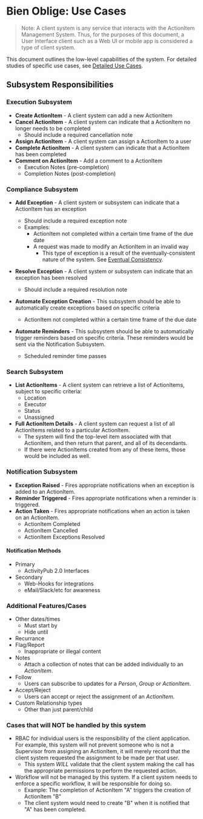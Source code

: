 # Bien Oblige: Use Cases

> Note: A client system is any service that interacts with the ActionItem Management System. Thus, for the purposes of this document, a User Interface client such as a Web UI or mobile app is considered a type of client system.

This document outlines the low-level capabilities of the system. For detailed studies of specific use cases, see [Detailed Use Cases](./use-cases/README.md).

## Subsystem Responsibilities

### Execution Subsystem

* **Create ActionItem** - A client system can add a new ActionItem
* **Cancel ActionItem** - A client system can indicate that a ActionItem no longer needs to be completed
  * Should include a required cancellation note
* **Assign ActionItem** - A client system can assign a ActionItem to a user
* **Complete ActionItem** - A client system can indicate that a ActionItem has been completed
* **Comment on ActionItem** - Add a comment to a ActionItem
  * Execution Notes (pre-completion)
  * Completion Notes (post-completion)

### Compliance Subsystem

* **Add Exception** - A client system or subsystem can indicate that a ActionItem has an exception
  * Should include a required exception note
  * Examples:
    * ActionItem not completed within a certain time frame of the due date
    * A request was made to modify an ActionItem in an invalid way
      * This type of exception is a result of the eventually-consistent nature of the system. See [Eventual Consistency](https://fosstodon.org/@Bsstahl/109406977184136386).
* **Resolve Exception** - A client system or subsystem can indicate that an exception has been resolved
  * Should include a required resolution note

* **Automate Exception Creation** - This subsystem should be able to automatically create exceptions based on specific criteria
  * ActionItem not completed within a certain time frame of the due date
* **Automate Reminders** - This subsystem should be able to automatically trigger reminders based on specific criteria. These reminders would be sent via the Notification Subsystem.
  * Scheduled reminder time passes

### Search Subsystem

* **List ActionItems** - A client system can retrieve a list of ActionItems, subject to specific criteria:
  * Location
  * Executor
  * Status
  * Unassigned
* **Full ActionItem Details** - A client system can request a list of all ActionItems related to a particular ActionItem.
  * The system will find the top-level item associated with that ActionItem, and then return that parent, and all of its decendants.
  * If there were ActionItems created from any of these items, those would be included as well.

### Notification Subsystem

* **Exception Raised** - Fires appropriate notifications when an exception is added to an ActionItem.
* **Reminder Triggered** - Fires appropriate notifications when a reminder is triggered.
* **Action Taken** - Fires appropriate notifications when an action is taken on an ActionItem.
  * ActionItem Completed
  * ActionItem Cancelled
  * ActionItem Exceptions Resolved

#### Notification Methods

* Primary
  * ActivityPub 2.0 Interfaces
* Secondary
  * Web-Hooks for integrations
  * eMail/Slack/etc for awareness

### Additional Features/Cases

* Other dates/times
  * Must start by
  * Hide until
* Recurrance
* Flag/Report
  * Inappropriate or illegal content
* Notes
  * Attach a collection of notes that can be added individually to an *ActionItem*.
* Follow
  * Users can subscribe to updates for a *Person*, *Group* or *ActionItem*.
* Accept/Reject
  * Users can accept or reject the assignment of an *ActionItem*.
* Custom Relationship types
  * Other than just parent/child

### Cases that will NOT be handled by this system

* RBAC for individual users is the responsibility of the client application. For example, this system will not prevent someone who is not a Supervisor from assigning an ActionItem, it will merely record that the client system requested the assignment to be made per that user.
  * This system *WILL* validate that the client system making the call has the appropriate permissions to perform the requested action.
* Workflow will not be managed by this system. If a client system needs to enforce a specific workflow, it will be responsible for doing so.
  * Example: The completion of ActionItem "A" triggers the creation of ActionItem "B"
  * The client system would need to create "B" when it is notified that "A" has been completed.
